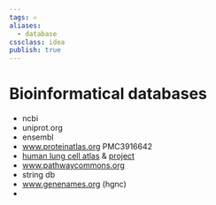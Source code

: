 ```yaml
---
tags: ✍️
aliases: 
  - database
cssclass: idea
publish: true
---
```

# Bioinformatical databases
- ncbi
- uniprot.org
- ensembl
- www.proteinatlas.org PMC3916642
- [human lung cell atlas](https://hlca.ds.czbiohub.org/) & [project](https://chanzuckerberg.com/science/programs-resources/single-cell-biology/seednetworks/human-lung-cell-atlas-1-0/)
- www.pathwaycommons.org
- string db
- www.genenames.org (hgnc)
- 